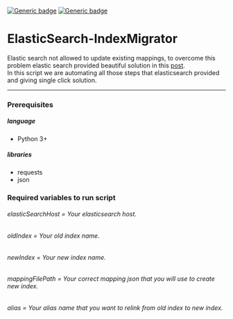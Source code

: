 [![Generic badge](https://img.shields.io/badge/built_by-Sats17-brightgreen.svg)](https://GitHub.com/sats17/)
[![Generic badge](https://img.shields.io/badge/built_with-Python-informational.svg)](https://curl.haxx.se/)
# ElasticSearch-IndexMigrator
Elastic search not allowed to update existing mappings, to overcome this problem elastic search provided beautiful solution in this [post](https://www.elastic.co/guide/en/elasticsearch/guide/current/index-aliases.html).<br />
In this script we are automating all those steps that elasticsearch provided and giving single click solution.
***

### Prerequisites
##### language
- Python 3+
##### libraries
- requests
- json

### Required variables to run script
###### elasticSearchHost = Your elasticsearch host.
###### oldIndex = Your old index name.
###### newIndex = Your new index name.
###### mappingFilePath = Your correct mapping json that you will use to create new index.
###### alias = Your alias name that you want to relink from old index to new index.

